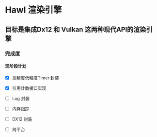 # Hawl 渲染引擎
目标是集成Dx12 和 Vulkan 这两种现代API的渲染引擎
---
### 完成度
#### 现阶段计划
- [x] 高精度低精度Timer 封装
- [x] 引用计数接口实现
- [ ] Log 封装
- [ ] 内存跟踪
- [ ] DX12 封装
- [ ] 跨平台

